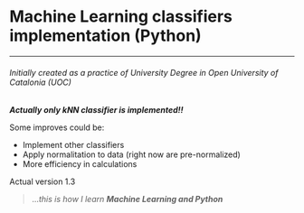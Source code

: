 # Machine Learning classifiers implementation (Python)
_________

###### _Initially created as a practice of University Degree in Open University of Catalonia (UOC)_ 

**_Actually only kNN classifier is implemented!!_**

Some improves could be:
- Implement other classifiers
- Apply normalitation to data (right now are pre-normalized)
- More efficiency in calculations

Actual version 1.3

>..._this is how I learn **Machine Learning and Python**_
